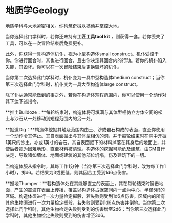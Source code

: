 # 地质学Geology

地质学科与大地紧密相关。你构筑奇械以撼动并掌控大地。

当你选择此门学科时，若你还未持有**工匠工具tool kit**
，则获得一套。若你丢失了工具，可以在一次冒险结束后免费更补。

此外，你获得一具构造体机仆，视为小型构造体small
construct。机仆受控于你。你进行回合时，其也进行回合，且由你决定其回合内的行动。若你的机仆陷入失能，其毁坏。你可以在一次冒险结束后更换毁坏的机仆。

当你第二次选择此门学科时，机仆变为一具中型构造体medium
construct；当你第三次选择此门学科时，机仆变为一具大型构造体large
construct。

除了仆从通常能做到的事之外，若你在构造体短程范围内，你可以使用一个动作对其下达下述指令。

**推土Bulldoze：**每轮结束时，构造体将可填满与其体型相仿立方体空间的松土与沙石从一处移动到短程范围内的另一处。

**掘道Dig：**构造体挖掘其触及范围内由土、沙或岩石构成的表面，直至你使用一个动作令其停止。其自表面掘出与其体型相仿的洞，并于每轮结束时在洞中开掘1英尺的沙土，亦或1英寸的岩石。其自表面掘下的材料掉落在其身后的地面上，并使后者视为困难地形，直至材料被清理。构造体的挖掘可能危及建筑，由GM自行决定，导致诸如墙体、地面或建筑的其他部位坍塌，伤及建筑下的一切。

当构造体服从指令时，其每工作1分钟（当你第三次选择此门学科时，改为每工作1小时），掷d6。若结果为3或更低，则其因苦工受到1d6点伤害。

**撼地Thumper：**若构造体处在其能够直立的表面上，其在每轮结束时锤击地面，产生的震波在表面上传播，覆盖以构造体占据空间内一点为中心，半径5码的区域。构造体须进行一次力量检定掷骰，若失败则受到1d6点伤害。区域内的所有其他生物须进行一次力量检定掷骰，若失败则受到1d6点伤害并倒地。当你第二次选择此门学科时，其他生物检定失败则受到的伤害增至2d6；当你第三次选择此门学科时，其他生物检定失败则受到的伤害增至3d6。

